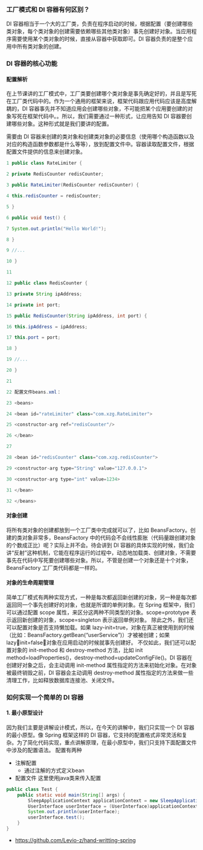 ### 工厂模式和 DI 容器有何区别？
DI 容器相当于一个大的工厂类，负责在程序启动的时候，根据配置（要创建哪些类对象，每个类对象的创建需要依赖哪些其他类对象）事先创建好对象。当应用程序需要使用某个类对象的时候，直接从容器中获取即可。DI 容器负责的是整个应用中所有类对象的创建。
### DI 容器的核心功能
#### 配置解析
在上节课讲的工厂模式中，工厂类要创建哪个类对象是事先确定好的，并且是写死在工厂类代码中的。作为一个通用的框架来说，框架代码跟应用代码应该是高度解耦的，DI 容器事先并不知道应用会创建哪些对象，不可能把某个应用要创建的对象写死在框架代码中。。所以，我们需要通过一种形式，让应用告知 DI 容器要创建哪些对象。这种形式就是我们要讲的配置。

需要由 DI 容器来创建的类对象和创建类对象的必要信息（使用哪个构造函数以及对应的构造函数参数都是什么等等），放到配置文件中。容器读取配置文件，根据配置文件提供的信息来创建对象。
```java
1 public class RateLimiter {

2 private RedisCounter redisCounter;

3 public RateLimiter(RedisCounter redisCounter) {

4 this.redisCounter = redisCounter;

5 }

6 public void test() {

7 System.out.println("Hello World!");

8 }

9 //...

10 }

11

12 public class RedisCounter {

13 private String ipAddress;

14 private int port;

15 public RedisCounter(String ipAddress, int port) {

16 this.ipAddress = ipAddress;

17 this.port = port;

18 }

19 //...

20 }

21

22 配置文件beans.xml：

23 <beans>

24 <bean id="rateLimiter" class="com.xzg.RateLimiter">

25 <constructor-arg ref="redisCounter"/>

26 </bean>

27

28 <bean id="redisCounter" class="com.xzg.redisCounter">

29 <constructor-arg type="String" value="127.0.0.1">

30 <constructor-arg type="int" value=1234>

31 </bean>

32 </beans>

```
#### 对象创建
将所有类对象的创建都放到一个工厂类中完成就可以了，比如 BeansFactory。创建的类对象非常多，BeansFactory 中的代码会不会线性膨胀（代码量跟创建对象的个数成正比）呢？实际上并不会。待会讲到 DI 容器的具体实现的时候，我们会讲“反射”这种机制，它能在程序运行的过程中，动态地加载类、创建对象，不需要事先在代码中写死要创建哪些对象。所以，不管是创建一个对象还是十个对象，BeansFactory 工厂类代码都是一样的。

#### 对象的生命周期管理
简单工厂模式有两种实现方式，一种是每次都返回新创建的对象，另一种是每次都返回同一个事先创建好的对象，也就是所谓的单例对象。在 Spring 框架中，我们可以通过配置 scope 属性，来区分这两种不同类型的对象。scope=prototype 表示返回新创建的对象，scope=singleton 表示返回单例对象。
除此之外，我们还可以配置对象是否支持懒加载。如果 lazy-init=true，对象在真正被使用到的时候（比如：BeansFactory.getBean(“userService”)）才被被创建；如果 lazyinit=false，对象在应用启动的时候就事先创建好。
不仅如此，我们还可以配置对象的 init-method 和 destroy-method 方法，比如 init method=loadProperties()，destroy-method=updateConfigFile()。DI 容器在创建好对象之后，会主动调用 init-method 属性指定的方法来初始化对象。在对象被最终销毁之前，DI 容器会主动调用 destroy-method 属性指定的方法来做一些清理工作，比如释放数据库连接池、关闭文件。
### 如何实现一个简单的 DI 容器
#### 1. 最小原型设计
因为我们主要是讲解设计模式，所以，在今天的讲解中，我们只实现一个 DI 容器的最小原型。像 Spring 框架这样的 DI 容器，它支持的配置格式非常灵活和复杂。为了简化代码实现，重点讲解原理，在最小原型中，我们只支持下面配置文件中涉及的配置语法。
配置有两种
- 注解配置
	- 通过注解的方式定义bean
- 配置文件
这里使用java类来传入配置
```java
public class Test {  
    public static void main(String[] args) {  
        SleepApplicationContext applicationContext = new SleepApplicationContext(AppConfig.class);  
        UserInterface userInterface = (UserInterface)applicationContext.getBean("userService");  
        System.out.println(userInterface);  
        userInterface.test();  
    }  
}

```
- https://github.com/Levio-z/hand-writting-spring
